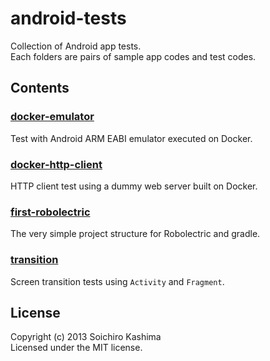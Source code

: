 android-tests
=============

Collection of Android app tests.  
Each folders are pairs of sample app codes and test codes.

## Contents

### [docker-emulator](https://github.com/ksoichiro/android-tests/tree/master/docker-emulator)

Test with Android ARM EABI emulator executed on Docker.

### [docker-http-client](https://github.com/ksoichiro/android-tests/tree/master/docker-http-client)

HTTP client test using a dummy web server built on Docker.

### [first-robolectric](https://github.com/ksoichiro/android-tests/tree/master/first-robolectric)

The very simple project structure for Robolectric and gradle.

### [transition](https://github.com/ksoichiro/android-tests/tree/master/transition)

Screen transition tests using `Activity` and `Fragment`.

## License

Copyright (c) 2013 Soichiro Kashima  
Licensed under the MIT license.
